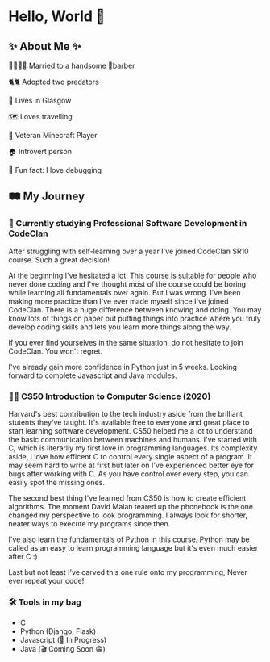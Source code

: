 # Hello, World 👋

## ✨ About Me ✨

:bride_with_veil::man_in_tuxedo: Married to a handsome :barber:barber 

:cat2::cat2: Adopted two predators

:scotland: Lives in Glasgow

:world_map: Loves travelling

💎 Veteran Minecraft Player

:house: Introvert person

:bug: Fun fact: I love debugging


##  :railway_track: My Journey

### :seedling: Currently studying Professional Software Development in CodeClan

After struggling with self-learning over a year I've joined CodeClan SR10 course. Such a great decision! 

At the beginning I've hesitated a lot. This course is suitable for people who never done coding and I've thought most of the course could be boring while learning all fundamentals over again. But I was wrong. I've been making more practice than I've ever made myself since I've joined CodeClan. There is a huge difference between knowing and doing. You may know lots of things on paper but putting things into practice where you truly develop coding skills and lets you learn more things along the way.

If you ever find yourselves in the same situation, do not hesitate to join CodeClan. You won't regret.

I've already gain more confidence in Python just in 5 weeks. Looking forward to complete Javascript and Java modules.

### :woman_student: CS50 Introduction to Computer Science (2020)

Harvard's best contribution to the tech industry aside from the brilliant stutents they've taught. It's available free to everyone and great place to start learning software development. CS50 helped me a lot to understand the basic communication between machines and humans. I've started with C, which is literarlly my first love in programming languages. Its complexity aside, I love how efficent C to control every single aspect of a program. It may seem hard to write at first but later on I've experienced better eye for bugs after working with C. As you have control over every step, you can easily spot the missing ones.

The second best thing I've learned from CS50 is how to create efficient algorithms. The moment David Malan teared up the phonebook is the one changed my perspective to look programming. I always look for shorter, neater ways to execute my programs since then.

I've also learn the fundamentals of Python in this course. Python may be called as an easy to learn programming language but it's even much easier after C :)

Last but not least I've carved this one rule onto my programming; Never ever repeat your code!



### 	:hammer_and_wrench: Tools in my bag

* C 
* Python (Django, Flask)
* Javascript (:arrows_counterclockwise: In Progress)
* Java (:clapper: Coming Soon :grin:)
